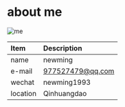 # about me

![me](http://7xopqp.com1.z0.glb.clouddn.com/aboutme.jpg)

| Item | Description |
| :------------- | :------------- |
| name       | newming       |
| e-mail     | 977527479@qq.com     |
| wechat     | newming1993     |
| location     | Qinhuangdao     |
